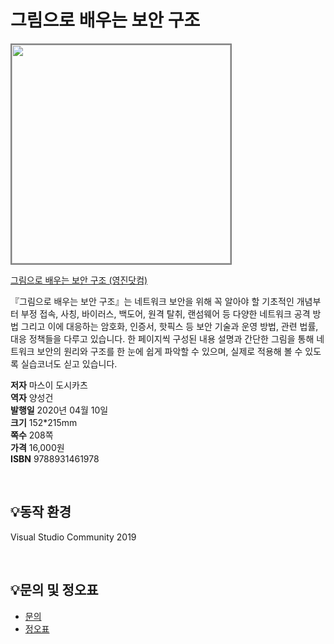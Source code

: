 # 그림으로 배우는 보안 구조

<img src="https://www.youngjin.com/images/book_cover/9788931461978.jpg" height="350px" style="border: 2px solid grey;">

[그림으로 배우는 보안 구조
 (영진닷컴)](https://blog.naver.com/ydot/221823650084)

『그림으로 배우는 보안 구조』는 네트워크 보안을 위해 꼭 알아야 할 기초적인 개념부터 부정 접속, 사칭, 바이러스, 백도어, 원격 탈취, 랜섬웨어 등 다양한 네트워크 공격 방법 그리고 이에 대응하는 암호화, 인증서, 핫픽스 등 보안 기술과 운영 방법, 관련 법률, 대응 정책들을 다루고 있습니다. 한 페이지씩 구성된 내용 설명과 간단한 그림을 통해 네트워크 보안의 원리와 구조를 한 눈에 쉽게 파악할 수 있으며, 실제로 적용해 볼 수 있도록 실습코너도 싣고 있습니다.

**저자** 마스이 도시카츠  
**역자** 양성건  
**발행일** 2020년 04월 10일   
**크기** 152*215mm    
**쪽수** 208쪽   
**가격** 16,000원   
**ISBN** 9788931461978   

<br>

## 💡동작 환경
Visual Studio Community 2019  
 
<br>

## 💡문의 및 정오표
- [문의](mailto:Support@youngjin.com)
- [정오표](https://www.youngjin.com/Artyboard/mboard.asp?strBoardID=errata)
